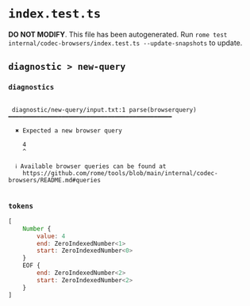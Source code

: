 # `index.test.ts`

**DO NOT MODIFY**. This file has been autogenerated. Run `rome test internal/codec-browsers/index.test.ts --update-snapshots` to update.

## `diagnostic > new-query`

### `diagnostics`

```

 diagnostic/new-query/input.txt:1 parse(browserquery) ━━━━━━━━━━━━━━━━━━━━━━━━━━━━━━━━━━━━━━━━━━━━━━

  ✖ Expected a new browser query

    4
    ^

  ℹ Available browser queries can be found at
    https://github.com/rome/tools/blob/main/internal/codec-browsers/README.md#queries


```

### `tokens`

```javascript
[
	Number {
		value: 4
		end: ZeroIndexedNumber<1>
		start: ZeroIndexedNumber<0>
	}
	EOF {
		end: ZeroIndexedNumber<2>
		start: ZeroIndexedNumber<2>
	}
]
```
